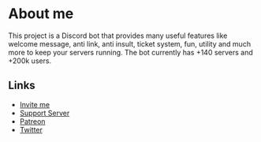 # About me
This project is a Discord bot that provides many useful features like welcome message, anti link, anti insult, ticket system, fun, utility and much more to keep your servers running.
The bot currently has +140 servers and +200k users.

## Links

* [Invite me](https://dsc.gg/miniboy)
* [Support Server](https://discord.gg/gG3DnUfj6E)
* [Patreon](https://www.patreon.com/MiniBoy)
* [Twitter](https://twitter.com/MiniBoy_Bot)
